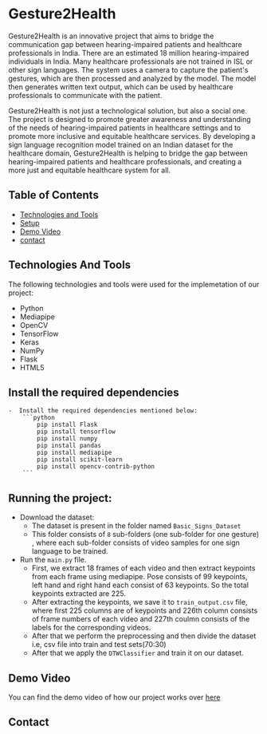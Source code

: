 # **Gesture2Health**

Gesture2Health is an innovative project that aims to bridge the communication gap between hearing-impaired patients and healthcare professionals in India.  There are an estimated 18 million hearing-impaired individuals in India. Many healthcare professionals are not trained in ISL or other sign languages. The system uses a camera to capture the patient's gestures, which are then processed and analyzed by the model. The model then generates written text output, which can be used by healthcare professionals to communicate with the patient. 

Gesture2Health is not just a technological solution, but also a social one. The project is designed to promote greater awareness and understanding of the needs of hearing-impaired patients in healthcare settings and to promote more inclusive and equitable healthcare services. By developing a sign language recognition model trained on an Indian dataset for the healthcare domain, Gesture2Health is helping to bridge the gap between hearing-impaired patients and healthcare professionals, and creating a more just and equitable healthcare system for all.
    
## Table of Contents
* [Technologies and Tools](#technologies-and-tools)
* [Setup](#setup)
* [Demo Video](#demo-video)
* [contact](#contact)

## Technologies And Tools
The following technologies and tools were used for the implemetation of our project:
- Python
- Mediapipe
- OpenCV
- TensorFlow
- Keras
- NumPy
- Flask
- HTML5

## Install the required dependencies
    -  Install the required dependencies mentioned below:
        ```python
            pip install Flask
            pip install tensorflow
            pip install numpy
            pip install pandas
            pip install mediapipe
            pip install scikit-learn
            pip install opencv-contrib-python
        ```
## Running the project: 
- Download the dataset:
    - The dataset is present in the folder named `Basic_Signs_Dataset`
    - This folder consists of `8` sub-folders (one sub-folder for one gesture) , where each sub-folder consists of video samples for one sign language to be trained.
 - Run the `main.py` file.
    - First, we extract 18 frames of each video and then extract keypoints from each frame using mediapipe. Pose consists of 99 keypoints, left hand and right hand each consist of 63 keypoints. So the total keypoints extracted are 225.
    - After extracting the keypoints, we save it to `train_output.csv` file, where first 225 columns are of keypoints and 226th column consists of frame numbers of each video and 227th coulmn consists of the labels for the corresponding videos.
    - After that we perform the preprocessing and then divide the dataset i.e, csv file into train and test sets(70:30)
    - After that we apply the `DTWClassifier` and train it on our dataset.
    
## Demo Video
You can find the demo video of how our project works over [here](https://drive.google.com/file/d/1z6spnmfCDmeTQMubK4Ho31uN-vC-WC2F/view?usp=share_link)

## Contact
